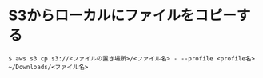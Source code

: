 # S3からローカルにファイルをコピーする

```
$ aws s3 cp s3://<ファイルの置き場所>/<ファイル名> - --profile <profile名> ~/Downloads/<ファイル名>
```
